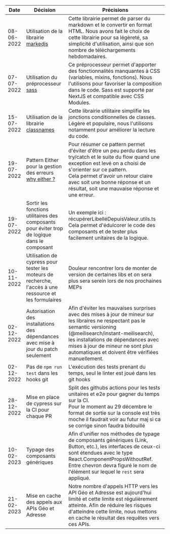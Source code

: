| Date       | Décision                                                                                                                                               | Précisions                                                                                                                                                                                                                                                                                                 |
|------------|--------------------------------------------------------------------------------------------------------------------------------------------------------|------------------------------------------------------------------------------------------------------------------------------------------------------------------------------------------------------------------------------------------------------------------------------------------------------------|
| 08-06-2022 | Utilisation de la librairie [markedjs](https://github.com/markedjs/marked)                                                                             | Cette librairie permet de parser du markdown et le convertir en format HTML. Nous avons fait le choix de cette librairie pour sa légèreté, sa simplicité d'utilisation, ainsi que son nombre de téléchargements hebdomadaires.                                                                             |
| 07-07-2022 | Utilisation du préprocesseur [sass](https://sass-lang.com)                                                                                             | Ce préprocesseur permet d'apporter des fonctionnalités manquantes à CSS (variables, mixins, fonctions). Nous l'utilisons pour favoriser la composition dans le code. Sass est supporté par NextJS et compatible avec CSS Modules.                                                                          | 
| 15-07-2022 | Utilisation de la librairie [classnames](https://www.npmjs.com/package/classnames)                                                                     | Cette librairie utilitaire simplifie les jonctions conditionnelles de classes. Légère et populaire, nous l'utilisons notamment pour améliorer la lecture du code.                                                                                                                                          | 
| 19-07-2022 | Pattern Either pour la gestion des erreurs [why either ?](https://www.thoughtworks.com/insights/blog/either-data-type-alternative-throwing-exceptions) | Pour résumer ce pattern permet d'éviter d'être un peu perdu dans les try/catch et le suite du flow quand une exception est levé on a choisi de s'orienter sur ce pattern. <br /> Cela permet d'avoir un retour claire avec soit une bonne réponse et un résultat, soit une mauvaise réponse et une erreur. | 
| 19-07-2022 | Sortir les fonctions utilitaires des composants pour éviter trop de logique dans le composant                                                          | Un exemple ici : récupérerLibelléDepuisValeur.utils.ts <br /> Cela permet d'édulcorer le code des composants et de tester plus facilement unitaires de la logique.                                                                                                                                         | 
| 10-11-2022 | Utilisation de cypress pour tester les moteurs de recherche, l'accès à une ressource et les formulaires                                                | Douleur rencontrer lors de monter de version de certaines libs et on sera plus sera serein lors de nos prochaines MEPs                                                                                                                                                                                     | 
| 02-12-2022 | Autorisation des installations des dépendances avec mise à jour du patch seulement                                                                     | Afin d'éviter les mauvaises surprises avec des mises à jour de mineur sur les libraires ne respectant pas le semantic versioning (@meilisearch/instant-meilisearch), les installations de dépendances avec mises à jour de mineur ne sont plus automatiques et doivent être vérifiées manuellement.        |
| 02-12-2022 | Pas de `npm run test` dans les hooks git                                                                                                               | L'exécution des tests prenant du temps, seul le linter est joué dans les git hooks                                                                                                                                                                                                                         |
| 28-12-2022 | Mise en place de cypress sur la CI pour chaque PR                                                                                                      | Split des githubs actions pour les tests unitaires et e2e pour gagner du temps sur la CI. <br> Pour le moment au 29 décembre le format de sortie sur la console est très moche il faudrait voir au futur maj si ca se corrige sinon faudra bidouillé                                                       |
| 10-02-2023 | Typage des composants génériques                                                                                                                       | Afin d'unifier nos méthodes de typage de composants génériques (Link, Button, etc.), les interfaces de ceux-ci sont étendues avec le type React.ComponentPropsWithoutRef. Entre chevron devra figuré le nom de l'élément sur lequel le `rest` sera appliqué.                                               |
| 21-02-2023 | Mise en cache des appels aux APIs Géo et Adresse                                                                                                       | Notre nombre d'appels HTTP vers les API Géo et Adresse est aujourd'hui limité et cette limite est régulièrement atteinte. Afin de réduire les risques d'atteindre cette limite, nous mettons en cache le résultat des requêtes vers ces APIs.                                                              |
